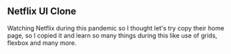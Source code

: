 ## Netflix UI Clone

Watching Netflix during this pandemic so I thought let's try copy their home page, so I copied it and learn so many things during this like use of grids, flexbox and many more.
